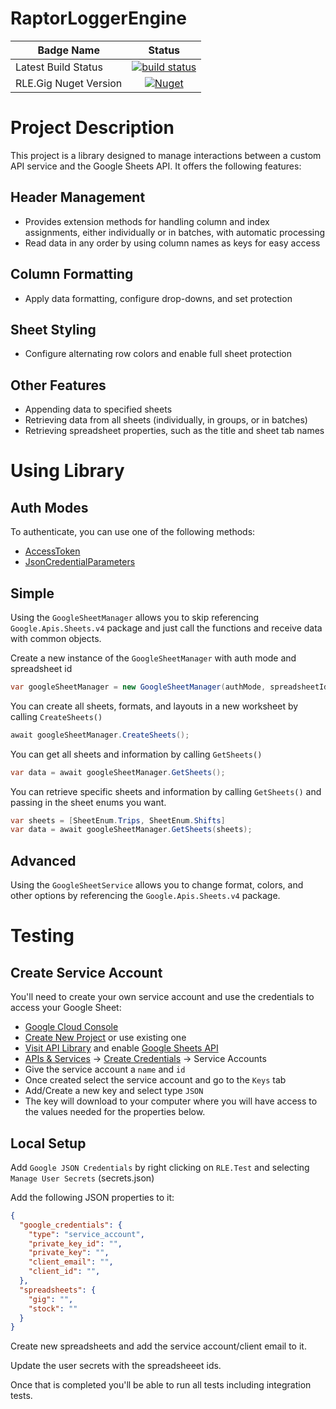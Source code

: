 # RaptorLoggerEngine

| Badge Name | Status |
| ---------- | :------------: |
| Latest Build Status | [![build status](https://github.com/khanjal/RaptorLoggerEngine/actions/workflows/dotnet.yml/badge.svg)](https://github.com/khanjal/RaptorLoggerEngine/actions) |
| RLE.Gig Nuget Version | [![Nuget](https://img.shields.io/nuget/v/RaptorLoggerEngine.Gig)](https://www.nuget.org/packages/RaptorLoggerEngine.Gig/) |


# Project Description

This project is a library designed to manage interactions between a custom API service and the Google Sheets API. It offers the following features:

## Header Management
* Provides extension methods for handling column and index assignments, either individually or in batches, with automatic processing
* Read data in any order by using column names as keys for easy access

## Column Formatting
* Apply data formatting, configure drop-downs, and set protection

## Sheet Styling
* Configure alternating row colors and enable full sheet protection

## Other Features
* Appending data to specified sheets
* Retrieving data from all sheets (individually, in groups, or in batches)
* Retrieving spreadsheet properties, such as the title and sheet tab names

# Using Library

## Auth Modes

To authenticate, you can use one of the following methods:
* [AccessToken](https://cloud.google.com/dotnet/docs/reference/Google.Apis/latest/Google.Apis.Auth.OAuth2.BearerToken)
* [JsonCredentialParameters](https://cloud.google.com/dotnet/docs/reference/Google.Apis/latest/Google.Apis.Auth.OAuth2.JsonCredentialParameters)

## Simple

Using the ````GoogleSheetManager```` allows you to skip referencing ````Google.Apis.Sheets.v4```` package and just call the functions and receive data with common objects.

Create a new instance of the ````GoogleSheetManager```` with auth mode and spreadsheet id

```csharp
var googleSheetManager = new GoogleSheetManager(authMode, spreadsheetId);
```

You can create all sheets, formats, and layouts in a new worksheet by calling ````CreateSheets()````

```csharp
await googleSheetManager.CreateSheets();
```

You can get all sheets and information by calling ````GetSheets()````

```csharp
var data = await googleSheetManager.GetSheets();
```

You can retrieve specific sheets and information by calling ````GetSheets()```` and passing in the sheet enums you want.

```csharp
var sheets = [SheetEnum.Trips, SheetEnum.Shifts]
var data = await googleSheetManager.GetSheets(sheets);
```

## Advanced

Using the ````GoogleSheetService```` allows you to change format, colors, and other options by referencing the ````Google.Apis.Sheets.v4```` package.

# Testing

## Create Service Account

You'll need to create your own service account and use the credentials to access your Google Sheet:

* [Google Cloud Console](https://console.cloud.google.com/)
* [Create New Project](https://console.cloud.google.com/projectcreate) or use existing one
* [Visit API Library](https://console.cloud.google.com/apis/library) and enable [Google Sheets API](https://console.cloud.google.com/apis/library/sheets.googleapis.com)
* [APIs & Services](https://console.cloud.google.com/apis/) -> [Create Credentials](https://console.cloud.google.com/apis/api/sheets.googleapis.com/credentials) -> Service Accounts
* Give the service account a ````name```` and ````id````
* Once created select the service account and go to the ````Keys```` tab
* Add/Create a new key and select type ````JSON````
* The key will download to your computer where you will have access to the values needed for the properties below.

## Local Setup

Add ````Google JSON Credentials```` by right clicking on ````RLE.Test```` and selecting ````Manage User Secrets```` (secrets.json)

Add the following JSON properties to it:

```json
{
  "google_credentials": {
    "type": "service_account",
    "private_key_id": "",
    "private_key": "",
    "client_email": "",
    "client_id": "",
  },
  "spreadsheets": {
    "gig": "",
    "stock": ""
  }
}
```

Create new spreadsheets and add the service account/client email to it.

Update the user secrets with the spreadsheeet ids.

Once that is completed you'll be able to run all tests including integration tests.
